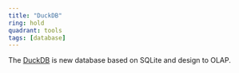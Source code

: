 ```yaml
---
title: "DuckDB"
ring: hold
quadrant: tools
tags: [database]
---
```


The [DuckDB](https://duckdb.org/) is new database based on SQLite and design to OLAP.
